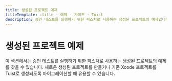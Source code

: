 ```yaml
---
title: 생성된 프로젝트 예제
titleTemplate: :title · 예제 · 가이드 · Tuist
description: 승인 테스트를 실행하기 위한 픽스처로 사용하는 생성된 프로젝트의 예제입니다.
---
```


# 생성된 프로젝트 예제

이 섹션에서는 승인 테스트를 실행하기 위한 [픽스처](https://github.com/tuist/tuist/tree/main/cli/Fixtures)로 사용하는 <LocalizedLink to="/guides/features/projects">생성된 프로젝트</LocalizedLink>의 예제를 찾을 수 있습니다. 새로운 생성된 프로젝트를 만들거나 기존 Xcode 프로젝트를 Tuist로 생성되도록 마이그레이션할 때 유용할 수 있습니다.